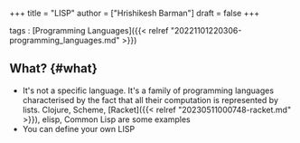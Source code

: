 +++
title = "LISP"
author = ["Hrishikesh Barman"]
draft = false
+++

tags
: [Programming Languages]({{< relref "20221101220306-programming_languages.md" >}})


## What? {#what}

-   It's not a specific language. It's a family of programming languages characterised by the fact that all their computation is represented by lists. Clojure, Scheme, [Racket]({{< relref "20230511000748-racket.md" >}}), elisp, Common Lisp are some examples
-   You can define your own LISP
